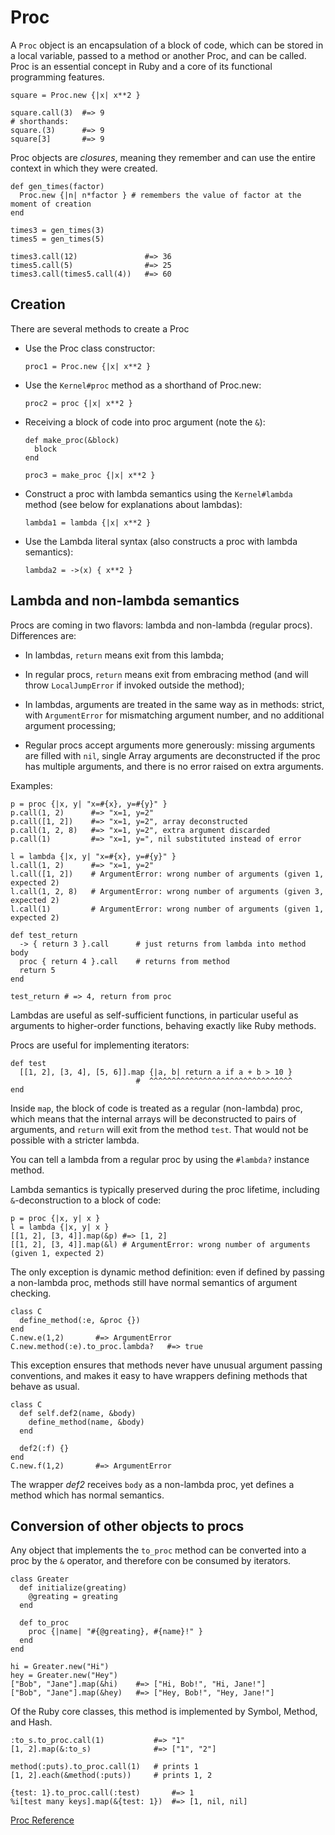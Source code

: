 # Proc

A `Proc` object is an encapsulation of a block of code, which can be stored in
a local variable, passed to a method or another Proc, and can be called. Proc
is an essential concept in Ruby and a core of its functional programming
features.

    square = Proc.new {|x| x**2 }

    square.call(3)  #=> 9
    # shorthands:
    square.(3)      #=> 9
    square[3]       #=> 9

Proc objects are *closures*, meaning they remember and can use the entire
context in which they were created.

    def gen_times(factor)
      Proc.new {|n| n*factor } # remembers the value of factor at the moment of creation
    end

    times3 = gen_times(3)
    times5 = gen_times(5)

    times3.call(12)               #=> 36
    times5.call(5)                #=> 25
    times3.call(times5.call(4))   #=> 60

## Creation

There are several methods to create a Proc

*   Use the Proc class constructor:

        proc1 = Proc.new {|x| x**2 }

*   Use the `Kernel#proc` method as a shorthand of Proc.new:

        proc2 = proc {|x| x**2 }

*   Receiving a block of code into proc argument (note the `&`):

        def make_proc(&block)
          block
        end

        proc3 = make_proc {|x| x**2 }

*   Construct a proc with lambda semantics using the `Kernel#lambda` method (see
    below for explanations about lambdas):

        lambda1 = lambda {|x| x**2 }

*   Use the Lambda literal syntax (also constructs a proc with lambda
    semantics):

        lambda2 = ->(x) { x**2 }


## Lambda and non-lambda semantics

Procs are coming in two flavors: lambda and non-lambda (regular procs).
Differences are:

*   In lambdas, `return` means exit from this lambda;
*   In regular procs, `return` means exit from embracing method (and will
    throw `LocalJumpError` if invoked outside the method);

*   In lambdas, arguments are treated in the same way as in methods: strict,
    with `ArgumentError` for mismatching argument number, and no additional
    argument processing;

*   Regular procs accept arguments more generously: missing arguments are
    filled with `nil`, single Array arguments are deconstructed if the proc
    has multiple arguments, and there is no error raised on extra arguments.


Examples:

    p = proc {|x, y| "x=#{x}, y=#{y}" }
    p.call(1, 2)      #=> "x=1, y=2"
    p.call([1, 2])    #=> "x=1, y=2", array deconstructed
    p.call(1, 2, 8)   #=> "x=1, y=2", extra argument discarded
    p.call(1)         #=> "x=1, y=", nil substituted instead of error

    l = lambda {|x, y| "x=#{x}, y=#{y}" }
    l.call(1, 2)      #=> "x=1, y=2"
    l.call([1, 2])    # ArgumentError: wrong number of arguments (given 1, expected 2)
    l.call(1, 2, 8)   # ArgumentError: wrong number of arguments (given 3, expected 2)
    l.call(1)         # ArgumentError: wrong number of arguments (given 1, expected 2)

    def test_return
      -> { return 3 }.call      # just returns from lambda into method body
      proc { return 4 }.call    # returns from method
      return 5
    end

    test_return # => 4, return from proc

Lambdas are useful as self-sufficient functions, in particular useful as
arguments to higher-order functions, behaving exactly like Ruby methods.

Procs are useful for implementing iterators:

    def test
      [[1, 2], [3, 4], [5, 6]].map {|a, b| return a if a + b > 10 }
                                #  ^^^^^^^^^^^^^^^^^^^^^^^^^^^^^^^^
    end

Inside `map`, the block of code is treated as a regular (non-lambda) proc,
which means that the internal arrays will be deconstructed to pairs of
arguments, and `return` will exit from the method `test`. That would not be
possible with a stricter lambda.

You can tell a lambda from a regular proc by using the `#lambda?` instance
method.

Lambda semantics is typically preserved during the proc lifetime, including
`&`-deconstruction to a block of code:

    p = proc {|x, y| x }
    l = lambda {|x, y| x }
    [[1, 2], [3, 4]].map(&p) #=> [1, 2]
    [[1, 2], [3, 4]].map(&l) # ArgumentError: wrong number of arguments (given 1, expected 2)

The only exception is dynamic method definition: even if defined by passing a
non-lambda proc, methods still have normal semantics of argument checking.

    class C
      define_method(:e, &proc {})
    end
    C.new.e(1,2)       #=> ArgumentError
    C.new.method(:e).to_proc.lambda?   #=> true

This exception ensures that methods never have unusual argument passing
conventions, and makes it easy to have wrappers defining methods that behave
as usual.

    class C
      def self.def2(name, &body)
        define_method(name, &body)
      end

      def2(:f) {}
    end
    C.new.f(1,2)       #=> ArgumentError

The wrapper *def2* receives `body` as a non-lambda proc, yet defines a method
which has normal semantics.

## Conversion of other objects to procs

Any object that implements the `to_proc` method can be converted into a proc
by the `&` operator, and therefore con be consumed by iterators.

    class Greater
      def initialize(greating)
        @greating = greating
      end

      def to_proc
        proc {|name| "#{@greating}, #{name}!" }
      end
    end

    hi = Greater.new("Hi")
    hey = Greater.new("Hey")
    ["Bob", "Jane"].map(&hi)    #=> ["Hi, Bob!", "Hi, Jane!"]
    ["Bob", "Jane"].map(&hey)   #=> ["Hey, Bob!", "Hey, Jane!"]

Of the Ruby core classes, this method is implemented by Symbol, Method, and
Hash.

    :to_s.to_proc.call(1)           #=> "1"
    [1, 2].map(&:to_s)              #=> ["1", "2"]

    method(:puts).to_proc.call(1)   # prints 1
    [1, 2].each(&method(:puts))     # prints 1, 2

    {test: 1}.to_proc.call(:test)       #=> 1
    %i[test many keys].map(&{test: 1})  #=> [1, nil, nil]

[Proc Reference](https://ruby-doc.org/core-2.6/Proc.html)